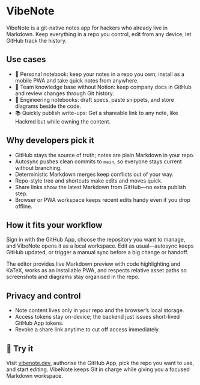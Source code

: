 # VibeNote

VibeNote is a git-native notes app for hackers who already live in Markdown. Keep everything in a repo you control, edit from any device, let GitHub track the history.

## Use cases

- 📝 Personal notebook: keep your notes in a repo you own; install as a mobile PWA and take quick notes from anywhere.
- 🧭 Team knowledge base without Notion: keep company docs in GitHub and review changes through Git history.
- 🧪 Engineering notebooks: draft specs, paste snippets, and store diagrams beside the code.
- 📚 Quickly publish write-ups: Get a shareable link to any note, like Hackmd but while owning the content.

## Why developers pick it

- GitHub stays the source of truth; notes are plain Markdown in your repo.
- Autosync pushes clean commits to `main`, so everyone stays current without branching.
- Deterministic Markdown merges keep conflicts out of your way.
- Repo-style tree and shortcuts make edits and moves quick.
- Share links show the latest Markdown from GitHub—no extra publish step.
- Browser or PWA workspace keeps recent edits handy even if you drop offline.

## How it fits your workflow

Sign in with the GitHub App, choose the repository you want to manage, and VibeNote opens it as a local workspace. Edit as usual—autosync keeps GitHub updated, or trigger a manual sync before a big change or handoff.

The editor provides live Markdown preview with code highlighting and KaTeX, works as an installable PWA, and respects relative asset paths so screenshots and diagrams stay organised in the repo.

## Privacy and control

- Note content lives only in your repo and the browser’s local storage.
- Access tokens stay on-device; the backend just issues short-lived GitHub App tokens.
- Revoke a share link anytime to cut off access immediately.

## 🚀 Try it

Visit [vibenote.dev](https://vibenote.dev), authorise the GitHub App, pick the repo you want to use, and start editing. VibeNote keeps Git in charge while giving you a focused Markdown workspace.
